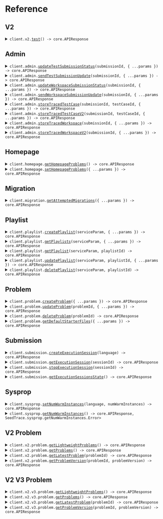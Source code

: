 # Reference
## V2
<details><summary><code>client.v2.<a href="/src/api/resources/v2/client/Client.ts">test</a>() -> core.APIResponse<void, SeedTrace.v2.test.Error></code></summary>
<dl>
<dd>

#### 🔌 Usage

<dl>
<dd>

<dl>
<dd>

```typescript
await client.v2.test();

```
</dd>
</dl>
</dd>
</dl>

#### ⚙️ Parameters

<dl>
<dd>

<dl>
<dd>

**requestOptions:** `V2.RequestOptions` 
    
</dd>
</dl>
</dd>
</dl>


</dd>
</dl>
</details>

## Admin
<details><summary><code>client.admin.<a href="/src/api/resources/admin/client/Client.ts">updateTestSubmissionStatus</a>(submissionId, { ...params }) -> core.APIResponse<void, SeedTrace.admin.updateTestSubmissionStatus.Error></code></summary>
<dl>
<dd>

#### 🔌 Usage

<dl>
<dd>

<dl>
<dd>

```typescript
await client.admin.updateTestSubmissionStatus("d5e9c84f-c2b2-4bf4-b4b0-7ffd7a9ffc32", {
    type: "stopped"
});

```
</dd>
</dl>
</dd>
</dl>

#### ⚙️ Parameters

<dl>
<dd>

<dl>
<dd>

**submissionId:** `SeedTrace.SubmissionId` 
    
</dd>
</dl>

<dl>
<dd>

**request:** `SeedTrace.TestSubmissionStatus` 
    
</dd>
</dl>

<dl>
<dd>

**requestOptions:** `Admin.RequestOptions` 
    
</dd>
</dl>
</dd>
</dl>


</dd>
</dl>
</details>

<details><summary><code>client.admin.<a href="/src/api/resources/admin/client/Client.ts">sendTestSubmissionUpdate</a>(submissionId, { ...params }) -> core.APIResponse<void, SeedTrace.admin.sendTestSubmissionUpdate.Error></code></summary>
<dl>
<dd>

#### 🔌 Usage

<dl>
<dd>

<dl>
<dd>

```typescript
await client.admin.sendTestSubmissionUpdate("d5e9c84f-c2b2-4bf4-b4b0-7ffd7a9ffc32", {
    updateTime: new Date("2024-01-15T09:30:00.000Z"),
    updateInfo: {
        type: "running",
        value: "QUEUEING_SUBMISSION"
    }
});

```
</dd>
</dl>
</dd>
</dl>

#### ⚙️ Parameters

<dl>
<dd>

<dl>
<dd>

**submissionId:** `SeedTrace.SubmissionId` 
    
</dd>
</dl>

<dl>
<dd>

**request:** `SeedTrace.TestSubmissionUpdate` 
    
</dd>
</dl>

<dl>
<dd>

**requestOptions:** `Admin.RequestOptions` 
    
</dd>
</dl>
</dd>
</dl>


</dd>
</dl>
</details>

<details><summary><code>client.admin.<a href="/src/api/resources/admin/client/Client.ts">updateWorkspaceSubmissionStatus</a>(submissionId, { ...params }) -> core.APIResponse<void, SeedTrace.admin.updateWorkspaceSubmissionStatus.Error></code></summary>
<dl>
<dd>

#### 🔌 Usage

<dl>
<dd>

<dl>
<dd>

```typescript
await client.admin.updateWorkspaceSubmissionStatus("d5e9c84f-c2b2-4bf4-b4b0-7ffd7a9ffc32", {
    type: "stopped"
});

```
</dd>
</dl>
</dd>
</dl>

#### ⚙️ Parameters

<dl>
<dd>

<dl>
<dd>

**submissionId:** `SeedTrace.SubmissionId` 
    
</dd>
</dl>

<dl>
<dd>

**request:** `SeedTrace.WorkspaceSubmissionStatus` 
    
</dd>
</dl>

<dl>
<dd>

**requestOptions:** `Admin.RequestOptions` 
    
</dd>
</dl>
</dd>
</dl>


</dd>
</dl>
</details>

<details><summary><code>client.admin.<a href="/src/api/resources/admin/client/Client.ts">sendWorkspaceSubmissionUpdate</a>(submissionId, { ...params }) -> core.APIResponse<void, SeedTrace.admin.sendWorkspaceSubmissionUpdate.Error></code></summary>
<dl>
<dd>

#### 🔌 Usage

<dl>
<dd>

<dl>
<dd>

```typescript
await client.admin.sendWorkspaceSubmissionUpdate("d5e9c84f-c2b2-4bf4-b4b0-7ffd7a9ffc32", {
    updateTime: new Date("2024-01-15T09:30:00.000Z"),
    updateInfo: {
        type: "running",
        value: "QUEUEING_SUBMISSION"
    }
});

```
</dd>
</dl>
</dd>
</dl>

#### ⚙️ Parameters

<dl>
<dd>

<dl>
<dd>

**submissionId:** `SeedTrace.SubmissionId` 
    
</dd>
</dl>

<dl>
<dd>

**request:** `SeedTrace.WorkspaceSubmissionUpdate` 
    
</dd>
</dl>

<dl>
<dd>

**requestOptions:** `Admin.RequestOptions` 
    
</dd>
</dl>
</dd>
</dl>


</dd>
</dl>
</details>

<details><summary><code>client.admin.<a href="/src/api/resources/admin/client/Client.ts">storeTracedTestCase</a>(submissionId, testCaseId, { ...params }) -> core.APIResponse<void, SeedTrace.admin.storeTracedTestCase.Error></code></summary>
<dl>
<dd>

#### 🔌 Usage

<dl>
<dd>

<dl>
<dd>

```typescript
await client.admin.storeTracedTestCase("d5e9c84f-c2b2-4bf4-b4b0-7ffd7a9ffc32", "testCaseId", {
    result: {
        result: {
            expectedResult: {
                type: "integerValue",
                value: 1
            },
            actualResult: {
                type: "value",
                value: {
                    type: "integerValue",
                    value: 1
                }
            },
            passed: true
        },
        stdout: "stdout"
    },
    traceResponses: [{
            submissionId: "d5e9c84f-c2b2-4bf4-b4b0-7ffd7a9ffc32",
            lineNumber: 1,
            returnValue: {
                type: "integerValue",
                value: 1
            },
            expressionLocation: {
                start: 1,
                offset: 1
            },
            stack: {
                numStackFrames: 1,
                topStackFrame: {
                    methodName: "methodName",
                    lineNumber: 1,
                    scopes: [{
                            variables: {
                                "variables": {
                                    type: "integerValue",
                                    value: 1
                                }
                            }
                        }, {
                            variables: {
                                "variables": {
                                    type: "integerValue",
                                    value: 1
                                }
                            }
                        }]
                }
            },
            stdout: "stdout"
        }, {
            submissionId: "d5e9c84f-c2b2-4bf4-b4b0-7ffd7a9ffc32",
            lineNumber: 1,
            returnValue: {
                type: "integerValue",
                value: 1
            },
            expressionLocation: {
                start: 1,
                offset: 1
            },
            stack: {
                numStackFrames: 1,
                topStackFrame: {
                    methodName: "methodName",
                    lineNumber: 1,
                    scopes: [{
                            variables: {
                                "variables": {
                                    type: "integerValue",
                                    value: 1
                                }
                            }
                        }, {
                            variables: {
                                "variables": {
                                    type: "integerValue",
                                    value: 1
                                }
                            }
                        }]
                }
            },
            stdout: "stdout"
        }]
});

```
</dd>
</dl>
</dd>
</dl>

#### ⚙️ Parameters

<dl>
<dd>

<dl>
<dd>

**submissionId:** `SeedTrace.SubmissionId` 
    
</dd>
</dl>

<dl>
<dd>

**testCaseId:** `string` 
    
</dd>
</dl>

<dl>
<dd>

**request:** `SeedTrace.StoreTracedTestCaseRequest` 
    
</dd>
</dl>

<dl>
<dd>

**requestOptions:** `Admin.RequestOptions` 
    
</dd>
</dl>
</dd>
</dl>


</dd>
</dl>
</details>

<details><summary><code>client.admin.<a href="/src/api/resources/admin/client/Client.ts">storeTracedTestCaseV2</a>(submissionId, testCaseId, { ...params }) -> core.APIResponse<void, SeedTrace.admin.storeTracedTestCaseV2.Error></code></summary>
<dl>
<dd>

#### 🔌 Usage

<dl>
<dd>

<dl>
<dd>

```typescript
await client.admin.storeTracedTestCaseV2("d5e9c84f-c2b2-4bf4-b4b0-7ffd7a9ffc32", "testCaseId", [{
        submissionId: "d5e9c84f-c2b2-4bf4-b4b0-7ffd7a9ffc32",
        lineNumber: 1,
        file: {
            filename: "filename",
            directory: "directory"
        },
        returnValue: {
            type: "integerValue",
            value: 1
        },
        expressionLocation: {
            start: 1,
            offset: 1
        },
        stack: {
            numStackFrames: 1,
            topStackFrame: {
                methodName: "methodName",
                lineNumber: 1,
                scopes: [{
                        variables: {
                            "variables": {
                                type: "integerValue",
                                value: 1
                            }
                        }
                    }, {
                        variables: {
                            "variables": {
                                type: "integerValue",
                                value: 1
                            }
                        }
                    }]
            }
        },
        stdout: "stdout"
    }, {
        submissionId: "d5e9c84f-c2b2-4bf4-b4b0-7ffd7a9ffc32",
        lineNumber: 1,
        file: {
            filename: "filename",
            directory: "directory"
        },
        returnValue: {
            type: "integerValue",
            value: 1
        },
        expressionLocation: {
            start: 1,
            offset: 1
        },
        stack: {
            numStackFrames: 1,
            topStackFrame: {
                methodName: "methodName",
                lineNumber: 1,
                scopes: [{
                        variables: {
                            "variables": {
                                type: "integerValue",
                                value: 1
                            }
                        }
                    }, {
                        variables: {
                            "variables": {
                                type: "integerValue",
                                value: 1
                            }
                        }
                    }]
            }
        },
        stdout: "stdout"
    }]);

```
</dd>
</dl>
</dd>
</dl>

#### ⚙️ Parameters

<dl>
<dd>

<dl>
<dd>

**submissionId:** `SeedTrace.SubmissionId` 
    
</dd>
</dl>

<dl>
<dd>

**testCaseId:** `SeedTrace.TestCaseId` 
    
</dd>
</dl>

<dl>
<dd>

**request:** `SeedTrace.TraceResponseV2[]` 
    
</dd>
</dl>

<dl>
<dd>

**requestOptions:** `Admin.RequestOptions` 
    
</dd>
</dl>
</dd>
</dl>


</dd>
</dl>
</details>

<details><summary><code>client.admin.<a href="/src/api/resources/admin/client/Client.ts">storeTracedWorkspace</a>(submissionId, { ...params }) -> core.APIResponse<void, SeedTrace.admin.storeTracedWorkspace.Error></code></summary>
<dl>
<dd>

#### 🔌 Usage

<dl>
<dd>

<dl>
<dd>

```typescript
await client.admin.storeTracedWorkspace("d5e9c84f-c2b2-4bf4-b4b0-7ffd7a9ffc32", {
    workspaceRunDetails: {
        exceptionV2: {
            type: "generic",
            exceptionType: "exceptionType",
            exceptionMessage: "exceptionMessage",
            exceptionStacktrace: "exceptionStacktrace"
        },
        exception: {
            exceptionType: "exceptionType",
            exceptionMessage: "exceptionMessage",
            exceptionStacktrace: "exceptionStacktrace"
        },
        stdout: "stdout"
    },
    traceResponses: [{
            submissionId: "d5e9c84f-c2b2-4bf4-b4b0-7ffd7a9ffc32",
            lineNumber: 1,
            returnValue: {
                type: "integerValue",
                value: 1
            },
            expressionLocation: {
                start: 1,
                offset: 1
            },
            stack: {
                numStackFrames: 1,
                topStackFrame: {
                    methodName: "methodName",
                    lineNumber: 1,
                    scopes: [{
                            variables: {
                                "variables": {
                                    type: "integerValue",
                                    value: 1
                                }
                            }
                        }, {
                            variables: {
                                "variables": {
                                    type: "integerValue",
                                    value: 1
                                }
                            }
                        }]
                }
            },
            stdout: "stdout"
        }, {
            submissionId: "d5e9c84f-c2b2-4bf4-b4b0-7ffd7a9ffc32",
            lineNumber: 1,
            returnValue: {
                type: "integerValue",
                value: 1
            },
            expressionLocation: {
                start: 1,
                offset: 1
            },
            stack: {
                numStackFrames: 1,
                topStackFrame: {
                    methodName: "methodName",
                    lineNumber: 1,
                    scopes: [{
                            variables: {
                                "variables": {
                                    type: "integerValue",
                                    value: 1
                                }
                            }
                        }, {
                            variables: {
                                "variables": {
                                    type: "integerValue",
                                    value: 1
                                }
                            }
                        }]
                }
            },
            stdout: "stdout"
        }]
});

```
</dd>
</dl>
</dd>
</dl>

#### ⚙️ Parameters

<dl>
<dd>

<dl>
<dd>

**submissionId:** `SeedTrace.SubmissionId` 
    
</dd>
</dl>

<dl>
<dd>

**request:** `SeedTrace.StoreTracedWorkspaceRequest` 
    
</dd>
</dl>

<dl>
<dd>

**requestOptions:** `Admin.RequestOptions` 
    
</dd>
</dl>
</dd>
</dl>


</dd>
</dl>
</details>

<details><summary><code>client.admin.<a href="/src/api/resources/admin/client/Client.ts">storeTracedWorkspaceV2</a>(submissionId, { ...params }) -> core.APIResponse<void, SeedTrace.admin.storeTracedWorkspaceV2.Error></code></summary>
<dl>
<dd>

#### 🔌 Usage

<dl>
<dd>

<dl>
<dd>

```typescript
await client.admin.storeTracedWorkspaceV2("d5e9c84f-c2b2-4bf4-b4b0-7ffd7a9ffc32", [{
        submissionId: "d5e9c84f-c2b2-4bf4-b4b0-7ffd7a9ffc32",
        lineNumber: 1,
        file: {
            filename: "filename",
            directory: "directory"
        },
        returnValue: {
            type: "integerValue",
            value: 1
        },
        expressionLocation: {
            start: 1,
            offset: 1
        },
        stack: {
            numStackFrames: 1,
            topStackFrame: {
                methodName: "methodName",
                lineNumber: 1,
                scopes: [{
                        variables: {
                            "variables": {
                                type: "integerValue",
                                value: 1
                            }
                        }
                    }, {
                        variables: {
                            "variables": {
                                type: "integerValue",
                                value: 1
                            }
                        }
                    }]
            }
        },
        stdout: "stdout"
    }, {
        submissionId: "d5e9c84f-c2b2-4bf4-b4b0-7ffd7a9ffc32",
        lineNumber: 1,
        file: {
            filename: "filename",
            directory: "directory"
        },
        returnValue: {
            type: "integerValue",
            value: 1
        },
        expressionLocation: {
            start: 1,
            offset: 1
        },
        stack: {
            numStackFrames: 1,
            topStackFrame: {
                methodName: "methodName",
                lineNumber: 1,
                scopes: [{
                        variables: {
                            "variables": {
                                type: "integerValue",
                                value: 1
                            }
                        }
                    }, {
                        variables: {
                            "variables": {
                                type: "integerValue",
                                value: 1
                            }
                        }
                    }]
            }
        },
        stdout: "stdout"
    }]);

```
</dd>
</dl>
</dd>
</dl>

#### ⚙️ Parameters

<dl>
<dd>

<dl>
<dd>

**submissionId:** `SeedTrace.SubmissionId` 
    
</dd>
</dl>

<dl>
<dd>

**request:** `SeedTrace.TraceResponseV2[]` 
    
</dd>
</dl>

<dl>
<dd>

**requestOptions:** `Admin.RequestOptions` 
    
</dd>
</dl>
</dd>
</dl>


</dd>
</dl>
</details>

## Homepage
<details><summary><code>client.homepage.<a href="/src/api/resources/homepage/client/Client.ts">getHomepageProblems</a>() -> core.APIResponse<SeedTrace.ProblemId[], SeedTrace.homepage.getHomepageProblems.Error></code></summary>
<dl>
<dd>

#### 🔌 Usage

<dl>
<dd>

<dl>
<dd>

```typescript
await client.homepage.getHomepageProblems();

```
</dd>
</dl>
</dd>
</dl>

#### ⚙️ Parameters

<dl>
<dd>

<dl>
<dd>

**requestOptions:** `Homepage.RequestOptions` 
    
</dd>
</dl>
</dd>
</dl>


</dd>
</dl>
</details>

<details><summary><code>client.homepage.<a href="/src/api/resources/homepage/client/Client.ts">setHomepageProblems</a>({ ...params }) -> core.APIResponse<void, SeedTrace.homepage.setHomepageProblems.Error></code></summary>
<dl>
<dd>

#### 🔌 Usage

<dl>
<dd>

<dl>
<dd>

```typescript
await client.homepage.setHomepageProblems(["string", "string"]);

```
</dd>
</dl>
</dd>
</dl>

#### ⚙️ Parameters

<dl>
<dd>

<dl>
<dd>

**request:** `SeedTrace.ProblemId[]` 
    
</dd>
</dl>

<dl>
<dd>

**requestOptions:** `Homepage.RequestOptions` 
    
</dd>
</dl>
</dd>
</dl>


</dd>
</dl>
</details>

## Migration
<details><summary><code>client.migration.<a href="/src/api/resources/migration/client/Client.ts">getAttemptedMigrations</a>({ ...params }) -> core.APIResponse<SeedTrace.Migration[], SeedTrace.migration.getAttemptedMigrations.Error></code></summary>
<dl>
<dd>

#### 🔌 Usage

<dl>
<dd>

<dl>
<dd>

```typescript
await client.migration.getAttemptedMigrations({
    adminKeyHeader: "admin-key-header"
});

```
</dd>
</dl>
</dd>
</dl>

#### ⚙️ Parameters

<dl>
<dd>

<dl>
<dd>

**request:** `SeedTrace.GetAttemptedMigrationsRequest` 
    
</dd>
</dl>

<dl>
<dd>

**requestOptions:** `Migration.RequestOptions` 
    
</dd>
</dl>
</dd>
</dl>


</dd>
</dl>
</details>

## Playlist
<details><summary><code>client.playlist.<a href="/src/api/resources/playlist/client/Client.ts">createPlaylist</a>(serviceParam, { ...params }) -> core.APIResponse<SeedTrace.Playlist, SeedTrace.playlist.createPlaylist.Error></code></summary>
<dl>
<dd>

#### 📝 Description

<dl>
<dd>

<dl>
<dd>

Create a new playlist
</dd>
</dl>
</dd>
</dl>

#### 🔌 Usage

<dl>
<dd>

<dl>
<dd>

```typescript
await client.playlist.createPlaylist(1, {
    datetime: new Date("2024-01-15T09:30:00.000Z"),
    optionalDatetime: new Date("2024-01-15T09:30:00.000Z"),
    body: {
        name: "name",
        problems: ["problems", "problems"]
    }
});

```
</dd>
</dl>
</dd>
</dl>

#### ⚙️ Parameters

<dl>
<dd>

<dl>
<dd>

**serviceParam:** `number` 
    
</dd>
</dl>

<dl>
<dd>

**request:** `SeedTrace.CreatePlaylistRequest` 
    
</dd>
</dl>

<dl>
<dd>

**requestOptions:** `Playlist.RequestOptions` 
    
</dd>
</dl>
</dd>
</dl>


</dd>
</dl>
</details>

<details><summary><code>client.playlist.<a href="/src/api/resources/playlist/client/Client.ts">getPlaylists</a>(serviceParam, { ...params }) -> core.APIResponse<SeedTrace.Playlist[], SeedTrace.playlist.getPlaylists.Error></code></summary>
<dl>
<dd>

#### 📝 Description

<dl>
<dd>

<dl>
<dd>

Returns the user's playlists
</dd>
</dl>
</dd>
</dl>

#### 🔌 Usage

<dl>
<dd>

<dl>
<dd>

```typescript
await client.playlist.getPlaylists(1, {
    limit: 1,
    otherField: "otherField",
    multiLineDocs: "multiLineDocs",
    optionalMultipleField: "optionalMultipleField",
    multipleField: "multipleField"
});

```
</dd>
</dl>
</dd>
</dl>

#### ⚙️ Parameters

<dl>
<dd>

<dl>
<dd>

**serviceParam:** `number` 
    
</dd>
</dl>

<dl>
<dd>

**request:** `SeedTrace.GetPlaylistsRequest` 
    
</dd>
</dl>

<dl>
<dd>

**requestOptions:** `Playlist.RequestOptions` 
    
</dd>
</dl>
</dd>
</dl>


</dd>
</dl>
</details>

<details><summary><code>client.playlist.<a href="/src/api/resources/playlist/client/Client.ts">getPlaylist</a>(serviceParam, playlistId) -> core.APIResponse<SeedTrace.Playlist, SeedTrace.playlist.getPlaylist.Error></code></summary>
<dl>
<dd>

#### 📝 Description

<dl>
<dd>

<dl>
<dd>

Returns a playlist
</dd>
</dl>
</dd>
</dl>

#### 🔌 Usage

<dl>
<dd>

<dl>
<dd>

```typescript
await client.playlist.getPlaylist(1, "playlistId");

```
</dd>
</dl>
</dd>
</dl>

#### ⚙️ Parameters

<dl>
<dd>

<dl>
<dd>

**serviceParam:** `number` 
    
</dd>
</dl>

<dl>
<dd>

**playlistId:** `SeedTrace.PlaylistId` 
    
</dd>
</dl>

<dl>
<dd>

**requestOptions:** `Playlist.RequestOptions` 
    
</dd>
</dl>
</dd>
</dl>


</dd>
</dl>
</details>

<details><summary><code>client.playlist.<a href="/src/api/resources/playlist/client/Client.ts">updatePlaylist</a>(serviceParam, playlistId, { ...params }) -> core.APIResponse<SeedTrace.Playlist | undefined, SeedTrace.playlist.updatePlaylist.Error></code></summary>
<dl>
<dd>

#### 📝 Description

<dl>
<dd>

<dl>
<dd>

Updates a playlist
</dd>
</dl>
</dd>
</dl>

#### 🔌 Usage

<dl>
<dd>

<dl>
<dd>

```typescript
await client.playlist.updatePlaylist(1, "playlistId", {
    name: "name",
    problems: ["problems", "problems"]
});

```
</dd>
</dl>
</dd>
</dl>

#### ⚙️ Parameters

<dl>
<dd>

<dl>
<dd>

**serviceParam:** `number` 
    
</dd>
</dl>

<dl>
<dd>

**playlistId:** `SeedTrace.PlaylistId` 
    
</dd>
</dl>

<dl>
<dd>

**request:** `SeedTrace.UpdatePlaylistRequest` 
    
</dd>
</dl>

<dl>
<dd>

**requestOptions:** `Playlist.RequestOptions` 
    
</dd>
</dl>
</dd>
</dl>


</dd>
</dl>
</details>

<details><summary><code>client.playlist.<a href="/src/api/resources/playlist/client/Client.ts">deletePlaylist</a>(serviceParam, playlistId) -> core.APIResponse<void, SeedTrace.playlist.deletePlaylist.Error></code></summary>
<dl>
<dd>

#### 📝 Description

<dl>
<dd>

<dl>
<dd>

Deletes a playlist
</dd>
</dl>
</dd>
</dl>

#### 🔌 Usage

<dl>
<dd>

<dl>
<dd>

```typescript
await client.playlist.deletePlaylist(1, "playlist_id");

```
</dd>
</dl>
</dd>
</dl>

#### ⚙️ Parameters

<dl>
<dd>

<dl>
<dd>

**serviceParam:** `number` 
    
</dd>
</dl>

<dl>
<dd>

**playlistId:** `SeedTrace.PlaylistId` 
    
</dd>
</dl>

<dl>
<dd>

**requestOptions:** `Playlist.RequestOptions` 
    
</dd>
</dl>
</dd>
</dl>


</dd>
</dl>
</details>

## Problem
<details><summary><code>client.problem.<a href="/src/api/resources/problem/client/Client.ts">createProblem</a>({ ...params }) -> core.APIResponse<SeedTrace.CreateProblemResponse, SeedTrace.problem.createProblem.Error></code></summary>
<dl>
<dd>

#### 📝 Description

<dl>
<dd>

<dl>
<dd>

Creates a problem
</dd>
</dl>
</dd>
</dl>

#### 🔌 Usage

<dl>
<dd>

<dl>
<dd>

```typescript
await client.problem.createProblem({
    problemName: "problemName",
    problemDescription: {
        boards: [{
                type: "html",
                value: "boards"
            }, {
                type: "html",
                value: "boards"
            }]
    },
    files: {
        ["JAVA"]: {
            solutionFile: {
                filename: "filename",
                contents: "contents"
            },
            readOnlyFiles: [{
                    filename: "filename",
                    contents: "contents"
                }, {
                    filename: "filename",
                    contents: "contents"
                }]
        }
    },
    inputParams: [{
            variableType: {
                type: "integerType"
            },
            name: "name"
        }, {
            variableType: {
                type: "integerType"
            },
            name: "name"
        }],
    outputType: {
        type: "integerType"
    },
    testcases: [{
            testCase: {
                id: "id",
                params: [{
                        type: "integerValue",
                        value: 1
                    }, {
                        type: "integerValue",
                        value: 1
                    }]
            },
            expectedResult: {
                type: "integerValue",
                value: 1
            }
        }, {
            testCase: {
                id: "id",
                params: [{
                        type: "integerValue",
                        value: 1
                    }, {
                        type: "integerValue",
                        value: 1
                    }]
            },
            expectedResult: {
                type: "integerValue",
                value: 1
            }
        }],
    methodName: "methodName"
});

```
</dd>
</dl>
</dd>
</dl>

#### ⚙️ Parameters

<dl>
<dd>

<dl>
<dd>

**request:** `SeedTrace.CreateProblemRequest` 
    
</dd>
</dl>

<dl>
<dd>

**requestOptions:** `Problem.RequestOptions` 
    
</dd>
</dl>
</dd>
</dl>


</dd>
</dl>
</details>

<details><summary><code>client.problem.<a href="/src/api/resources/problem/client/Client.ts">updateProblem</a>(problemId, { ...params }) -> core.APIResponse<SeedTrace.UpdateProblemResponse, SeedTrace.problem.updateProblem.Error></code></summary>
<dl>
<dd>

#### 📝 Description

<dl>
<dd>

<dl>
<dd>

Updates a problem
</dd>
</dl>
</dd>
</dl>

#### 🔌 Usage

<dl>
<dd>

<dl>
<dd>

```typescript
await client.problem.updateProblem("problemId", {
    problemName: "problemName",
    problemDescription: {
        boards: [{
                type: "html",
                value: "boards"
            }, {
                type: "html",
                value: "boards"
            }]
    },
    files: {
        ["JAVA"]: {
            solutionFile: {
                filename: "filename",
                contents: "contents"
            },
            readOnlyFiles: [{
                    filename: "filename",
                    contents: "contents"
                }, {
                    filename: "filename",
                    contents: "contents"
                }]
        }
    },
    inputParams: [{
            variableType: {
                type: "integerType"
            },
            name: "name"
        }, {
            variableType: {
                type: "integerType"
            },
            name: "name"
        }],
    outputType: {
        type: "integerType"
    },
    testcases: [{
            testCase: {
                id: "id",
                params: [{
                        type: "integerValue",
                        value: 1
                    }, {
                        type: "integerValue",
                        value: 1
                    }]
            },
            expectedResult: {
                type: "integerValue",
                value: 1
            }
        }, {
            testCase: {
                id: "id",
                params: [{
                        type: "integerValue",
                        value: 1
                    }, {
                        type: "integerValue",
                        value: 1
                    }]
            },
            expectedResult: {
                type: "integerValue",
                value: 1
            }
        }],
    methodName: "methodName"
});

```
</dd>
</dl>
</dd>
</dl>

#### ⚙️ Parameters

<dl>
<dd>

<dl>
<dd>

**problemId:** `SeedTrace.ProblemId` 
    
</dd>
</dl>

<dl>
<dd>

**request:** `SeedTrace.CreateProblemRequest` 
    
</dd>
</dl>

<dl>
<dd>

**requestOptions:** `Problem.RequestOptions` 
    
</dd>
</dl>
</dd>
</dl>


</dd>
</dl>
</details>

<details><summary><code>client.problem.<a href="/src/api/resources/problem/client/Client.ts">deleteProblem</a>(problemId) -> core.APIResponse<void, SeedTrace.problem.deleteProblem.Error></code></summary>
<dl>
<dd>

#### 📝 Description

<dl>
<dd>

<dl>
<dd>

Soft deletes a problem
</dd>
</dl>
</dd>
</dl>

#### 🔌 Usage

<dl>
<dd>

<dl>
<dd>

```typescript
await client.problem.deleteProblem("problemId");

```
</dd>
</dl>
</dd>
</dl>

#### ⚙️ Parameters

<dl>
<dd>

<dl>
<dd>

**problemId:** `SeedTrace.ProblemId` 
    
</dd>
</dl>

<dl>
<dd>

**requestOptions:** `Problem.RequestOptions` 
    
</dd>
</dl>
</dd>
</dl>


</dd>
</dl>
</details>

<details><summary><code>client.problem.<a href="/src/api/resources/problem/client/Client.ts">getDefaultStarterFiles</a>({ ...params }) -> core.APIResponse<SeedTrace.GetDefaultStarterFilesResponse, SeedTrace.problem.getDefaultStarterFiles.Error></code></summary>
<dl>
<dd>

#### 📝 Description

<dl>
<dd>

<dl>
<dd>

Returns default starter files for problem
</dd>
</dl>
</dd>
</dl>

#### 🔌 Usage

<dl>
<dd>

<dl>
<dd>

```typescript
await client.problem.getDefaultStarterFiles({
    inputParams: [{
            variableType: {
                type: "integerType"
            },
            name: "name"
        }, {
            variableType: {
                type: "integerType"
            },
            name: "name"
        }],
    outputType: {
        type: "integerType"
    },
    methodName: "methodName"
});

```
</dd>
</dl>
</dd>
</dl>

#### ⚙️ Parameters

<dl>
<dd>

<dl>
<dd>

**request:** `SeedTrace.GetDefaultStarterFilesRequest` 
    
</dd>
</dl>

<dl>
<dd>

**requestOptions:** `Problem.RequestOptions` 
    
</dd>
</dl>
</dd>
</dl>


</dd>
</dl>
</details>

## Submission
<details><summary><code>client.submission.<a href="/src/api/resources/submission/client/Client.ts">createExecutionSession</a>(language) -> core.APIResponse<SeedTrace.ExecutionSessionResponse, SeedTrace.submission.createExecutionSession.Error></code></summary>
<dl>
<dd>

#### 📝 Description

<dl>
<dd>

<dl>
<dd>

Returns sessionId and execution server URL for session. Spins up server.
</dd>
</dl>
</dd>
</dl>

#### 🔌 Usage

<dl>
<dd>

<dl>
<dd>

```typescript
await client.submission.createExecutionSession("JAVA");

```
</dd>
</dl>
</dd>
</dl>

#### ⚙️ Parameters

<dl>
<dd>

<dl>
<dd>

**language:** `SeedTrace.Language` 
    
</dd>
</dl>

<dl>
<dd>

**requestOptions:** `Submission.RequestOptions` 
    
</dd>
</dl>
</dd>
</dl>


</dd>
</dl>
</details>

<details><summary><code>client.submission.<a href="/src/api/resources/submission/client/Client.ts">getExecutionSession</a>(sessionId) -> core.APIResponse<SeedTrace.ExecutionSessionResponse | undefined, SeedTrace.submission.getExecutionSession.Error></code></summary>
<dl>
<dd>

#### 📝 Description

<dl>
<dd>

<dl>
<dd>

Returns execution server URL for session. Returns empty if session isn't registered.
</dd>
</dl>
</dd>
</dl>

#### 🔌 Usage

<dl>
<dd>

<dl>
<dd>

```typescript
await client.submission.getExecutionSession("sessionId");

```
</dd>
</dl>
</dd>
</dl>

#### ⚙️ Parameters

<dl>
<dd>

<dl>
<dd>

**sessionId:** `string` 
    
</dd>
</dl>

<dl>
<dd>

**requestOptions:** `Submission.RequestOptions` 
    
</dd>
</dl>
</dd>
</dl>


</dd>
</dl>
</details>

<details><summary><code>client.submission.<a href="/src/api/resources/submission/client/Client.ts">stopExecutionSession</a>(sessionId) -> core.APIResponse<void, SeedTrace.submission.stopExecutionSession.Error></code></summary>
<dl>
<dd>

#### 📝 Description

<dl>
<dd>

<dl>
<dd>

Stops execution session.
</dd>
</dl>
</dd>
</dl>

#### 🔌 Usage

<dl>
<dd>

<dl>
<dd>

```typescript
await client.submission.stopExecutionSession("sessionId");

```
</dd>
</dl>
</dd>
</dl>

#### ⚙️ Parameters

<dl>
<dd>

<dl>
<dd>

**sessionId:** `string` 
    
</dd>
</dl>

<dl>
<dd>

**requestOptions:** `Submission.RequestOptions` 
    
</dd>
</dl>
</dd>
</dl>


</dd>
</dl>
</details>

<details><summary><code>client.submission.<a href="/src/api/resources/submission/client/Client.ts">getExecutionSessionsState</a>() -> core.APIResponse<SeedTrace.GetExecutionSessionStateResponse, SeedTrace.submission.getExecutionSessionsState.Error></code></summary>
<dl>
<dd>

#### 🔌 Usage

<dl>
<dd>

<dl>
<dd>

```typescript
await client.submission.getExecutionSessionsState();

```
</dd>
</dl>
</dd>
</dl>

#### ⚙️ Parameters

<dl>
<dd>

<dl>
<dd>

**requestOptions:** `Submission.RequestOptions` 
    
</dd>
</dl>
</dd>
</dl>


</dd>
</dl>
</details>

## Sysprop
<details><summary><code>client.sysprop.<a href="/src/api/resources/sysprop/client/Client.ts">setNumWarmInstances</a>(language, numWarmInstances) -> core.APIResponse<void, SeedTrace.sysprop.setNumWarmInstances.Error></code></summary>
<dl>
<dd>

#### 🔌 Usage

<dl>
<dd>

<dl>
<dd>

```typescript
await client.sysprop.setNumWarmInstances("JAVA", 1);

```
</dd>
</dl>
</dd>
</dl>

#### ⚙️ Parameters

<dl>
<dd>

<dl>
<dd>

**language:** `SeedTrace.Language` 
    
</dd>
</dl>

<dl>
<dd>

**numWarmInstances:** `number` 
    
</dd>
</dl>

<dl>
<dd>

**requestOptions:** `Sysprop.RequestOptions` 
    
</dd>
</dl>
</dd>
</dl>


</dd>
</dl>
</details>

<details><summary><code>client.sysprop.<a href="/src/api/resources/sysprop/client/Client.ts">getNumWarmInstances</a>() -> core.APIResponse<Record<SeedTrace.Language, number | undefined>, SeedTrace.sysprop.getNumWarmInstances.Error></code></summary>
<dl>
<dd>

#### 🔌 Usage

<dl>
<dd>

<dl>
<dd>

```typescript
await client.sysprop.getNumWarmInstances();

```
</dd>
</dl>
</dd>
</dl>

#### ⚙️ Parameters

<dl>
<dd>

<dl>
<dd>

**requestOptions:** `Sysprop.RequestOptions` 
    
</dd>
</dl>
</dd>
</dl>


</dd>
</dl>
</details>

## V2 Problem
<details><summary><code>client.v2.problem.<a href="/src/api/resources/v2/resources/problem/client/Client.ts">getLightweightProblems</a>() -> core.APIResponse<SeedTrace.LightweightProblemInfoV2[], SeedTrace.v2.problem.getLightweightProblems.Error></code></summary>
<dl>
<dd>

#### 📝 Description

<dl>
<dd>

<dl>
<dd>

Returns lightweight versions of all problems
</dd>
</dl>
</dd>
</dl>

#### 🔌 Usage

<dl>
<dd>

<dl>
<dd>

```typescript
await client.v2.problem.getLightweightProblems();

```
</dd>
</dl>
</dd>
</dl>

#### ⚙️ Parameters

<dl>
<dd>

<dl>
<dd>

**requestOptions:** `Problem.RequestOptions` 
    
</dd>
</dl>
</dd>
</dl>


</dd>
</dl>
</details>

<details><summary><code>client.v2.problem.<a href="/src/api/resources/v2/resources/problem/client/Client.ts">getProblems</a>() -> core.APIResponse<SeedTrace.ProblemInfoV2[], SeedTrace.v2.problem.getProblems.Error></code></summary>
<dl>
<dd>

#### 📝 Description

<dl>
<dd>

<dl>
<dd>

Returns latest versions of all problems
</dd>
</dl>
</dd>
</dl>

#### 🔌 Usage

<dl>
<dd>

<dl>
<dd>

```typescript
await client.v2.problem.getProblems();

```
</dd>
</dl>
</dd>
</dl>

#### ⚙️ Parameters

<dl>
<dd>

<dl>
<dd>

**requestOptions:** `Problem.RequestOptions` 
    
</dd>
</dl>
</dd>
</dl>


</dd>
</dl>
</details>

<details><summary><code>client.v2.problem.<a href="/src/api/resources/v2/resources/problem/client/Client.ts">getLatestProblem</a>(problemId) -> core.APIResponse<SeedTrace.ProblemInfoV2, SeedTrace.v2.problem.getLatestProblem.Error></code></summary>
<dl>
<dd>

#### 📝 Description

<dl>
<dd>

<dl>
<dd>

Returns latest version of a problem
</dd>
</dl>
</dd>
</dl>

#### 🔌 Usage

<dl>
<dd>

<dl>
<dd>

```typescript
await client.v2.problem.getLatestProblem("problemId");

```
</dd>
</dl>
</dd>
</dl>

#### ⚙️ Parameters

<dl>
<dd>

<dl>
<dd>

**problemId:** `SeedTrace.ProblemId` 
    
</dd>
</dl>

<dl>
<dd>

**requestOptions:** `Problem.RequestOptions` 
    
</dd>
</dl>
</dd>
</dl>


</dd>
</dl>
</details>

<details><summary><code>client.v2.problem.<a href="/src/api/resources/v2/resources/problem/client/Client.ts">getProblemVersion</a>(problemId, problemVersion) -> core.APIResponse<SeedTrace.ProblemInfoV2, SeedTrace.v2.problem.getProblemVersion.Error></code></summary>
<dl>
<dd>

#### 📝 Description

<dl>
<dd>

<dl>
<dd>

Returns requested version of a problem
</dd>
</dl>
</dd>
</dl>

#### 🔌 Usage

<dl>
<dd>

<dl>
<dd>

```typescript
await client.v2.problem.getProblemVersion("problemId", 1);

```
</dd>
</dl>
</dd>
</dl>

#### ⚙️ Parameters

<dl>
<dd>

<dl>
<dd>

**problemId:** `SeedTrace.ProblemId` 
    
</dd>
</dl>

<dl>
<dd>

**problemVersion:** `number` 
    
</dd>
</dl>

<dl>
<dd>

**requestOptions:** `Problem.RequestOptions` 
    
</dd>
</dl>
</dd>
</dl>


</dd>
</dl>
</details>

## V2 V3 Problem
<details><summary><code>client.v2.v3.problem.<a href="/src/api/resources/v2/resources/v3/resources/problem/client/Client.ts">getLightweightProblems</a>() -> core.APIResponse<SeedTrace.LightweightProblemInfoV2[], SeedTrace.v2.v3.problem.getLightweightProblems.Error></code></summary>
<dl>
<dd>

#### 📝 Description

<dl>
<dd>

<dl>
<dd>

Returns lightweight versions of all problems
</dd>
</dl>
</dd>
</dl>

#### 🔌 Usage

<dl>
<dd>

<dl>
<dd>

```typescript
await client.v2.v3.problem.getLightweightProblems();

```
</dd>
</dl>
</dd>
</dl>

#### ⚙️ Parameters

<dl>
<dd>

<dl>
<dd>

**requestOptions:** `Problem.RequestOptions` 
    
</dd>
</dl>
</dd>
</dl>


</dd>
</dl>
</details>

<details><summary><code>client.v2.v3.problem.<a href="/src/api/resources/v2/resources/v3/resources/problem/client/Client.ts">getProblems</a>() -> core.APIResponse<SeedTrace.ProblemInfoV2[], SeedTrace.v2.v3.problem.getProblems.Error></code></summary>
<dl>
<dd>

#### 📝 Description

<dl>
<dd>

<dl>
<dd>

Returns latest versions of all problems
</dd>
</dl>
</dd>
</dl>

#### 🔌 Usage

<dl>
<dd>

<dl>
<dd>

```typescript
await client.v2.v3.problem.getProblems();

```
</dd>
</dl>
</dd>
</dl>

#### ⚙️ Parameters

<dl>
<dd>

<dl>
<dd>

**requestOptions:** `Problem.RequestOptions` 
    
</dd>
</dl>
</dd>
</dl>


</dd>
</dl>
</details>

<details><summary><code>client.v2.v3.problem.<a href="/src/api/resources/v2/resources/v3/resources/problem/client/Client.ts">getLatestProblem</a>(problemId) -> core.APIResponse<SeedTrace.ProblemInfoV2, SeedTrace.v2.v3.problem.getLatestProblem.Error></code></summary>
<dl>
<dd>

#### 📝 Description

<dl>
<dd>

<dl>
<dd>

Returns latest version of a problem
</dd>
</dl>
</dd>
</dl>

#### 🔌 Usage

<dl>
<dd>

<dl>
<dd>

```typescript
await client.v2.v3.problem.getLatestProblem("problemId");

```
</dd>
</dl>
</dd>
</dl>

#### ⚙️ Parameters

<dl>
<dd>

<dl>
<dd>

**problemId:** `SeedTrace.ProblemId` 
    
</dd>
</dl>

<dl>
<dd>

**requestOptions:** `Problem.RequestOptions` 
    
</dd>
</dl>
</dd>
</dl>


</dd>
</dl>
</details>

<details><summary><code>client.v2.v3.problem.<a href="/src/api/resources/v2/resources/v3/resources/problem/client/Client.ts">getProblemVersion</a>(problemId, problemVersion) -> core.APIResponse<SeedTrace.ProblemInfoV2, SeedTrace.v2.v3.problem.getProblemVersion.Error></code></summary>
<dl>
<dd>

#### 📝 Description

<dl>
<dd>

<dl>
<dd>

Returns requested version of a problem
</dd>
</dl>
</dd>
</dl>

#### 🔌 Usage

<dl>
<dd>

<dl>
<dd>

```typescript
await client.v2.v3.problem.getProblemVersion("problemId", 1);

```
</dd>
</dl>
</dd>
</dl>

#### ⚙️ Parameters

<dl>
<dd>

<dl>
<dd>

**problemId:** `SeedTrace.ProblemId` 
    
</dd>
</dl>

<dl>
<dd>

**problemVersion:** `number` 
    
</dd>
</dl>

<dl>
<dd>

**requestOptions:** `Problem.RequestOptions` 
    
</dd>
</dl>
</dd>
</dl>


</dd>
</dl>
</details>
